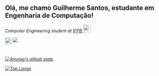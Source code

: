## Olá, me chamo Guilherme Santos, estudante em Engenharia de Computação!
  
<p><em>Computer Engineering student at <a target="_blank" href="https://estudante.ifpb.edu.br/cursos/28/">IFPB </a><img src="https://media2.giphy.com/media/SUEN0j6R09jeEriEWr/giphy.gif?cid=ecf05e47f4f5jrf5a45vtjw830ten75mii34yk8rc7h099mv&rid=giphy.gif" width="25"></br>
</div>

<a href = "mailto:guilhermesantosmj@gmail.com"><img src="https://img.shields.io/badge/-Gmail-%23333?style=for-the-badge&logo=gmail&logoColor=white" target="_blank"></a>
<a href="https://www.linkedin.com/in/guilherme-santos-776715223/"><img align="left" alt="Guilherme LinkdeIN" width="22px" src="https://cdn-icons-png.flaticon.com/512/174/174857.png" />
</a>

##

</div>

<br/>[![Anurag's github stats](https://github-readme-stats.vercel.app/api?username=GuilhermexL&count_private=true&count_private=true&theme=tokyonight)](https://github.com/anuraghazra/github-readme-stats)

[![Top Langs](https://github-readme-stats.vercel.app/api/top-langs/?username=GuilhermexL&layout=compact&theme=tokyonight)](https://github.com/anuraghazra/github-readme-stats)
